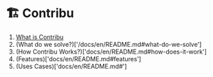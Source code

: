 # 🏗 Contribu

1. [What is Contribu]('/docs/en/README.md#-what-is-contribu')
2. (What do we solve?)['/docs/en/README.md#what-do-we-solve']
3. (How Contribu Works?)['docs/en/README.md#how-does-it-work']
4. (Features)['docs/en/README.md#features']
5. (Uses Cases)['docs/en/README.md#']
